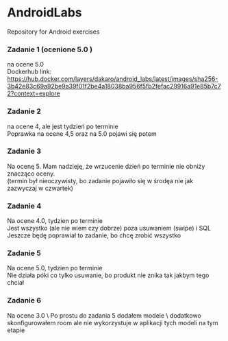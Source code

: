 # AndroidLabs
Repository for Android exercises

### Zadanie 1 (ocenione 5.0 ) 
na ocene 5.0 \
Dockerhub link: https://hub.docker.com/layers/dakaro/android_labs/latest/images/sha256-3b42e83c69a92be9a39f01f2be4a18038ba956f5fb2fefac29916a91e85b7c72?context=explore

### Zadanie 2
na ocene 4, ale jest tydzień po terminie \
Poprawka na ocene 4,5 oraz na 5.0 pojawi się potem 

### Zadanie 3
Na ocenę 5. Mam nadzieję, że wrzucenie dzień po terminie nie obniży znacząco oceny. \
(termin był nieoczywisty, bo zadanie pojawiło się w środęa nie jak zazwyczaj w czwartek)

### Zadanie 4 
Na ocene 4.0, tydzien po terminie \
Jest wszystko (ale nie wiem czy dobrze) poza usuwaniem (swipe) i SQL \
Jeszcze będę poprawiał to zadanie, bo chcę zrobić wszystko

### Zadanie 5
Na ocene 5.0, tydzien po terminie \
Nie działa póki co tylko usuwanie, bo produkt nie znika tak jakbym tego chciał 

### Zadanie 6
Na ocene 3.0 \ 
Po prostu do zadania 5 dodałem modele \ 
dodatkowo skonfigurowałem room ale nie wykorzystuje w aplikacji tych modeli na tym etapie
